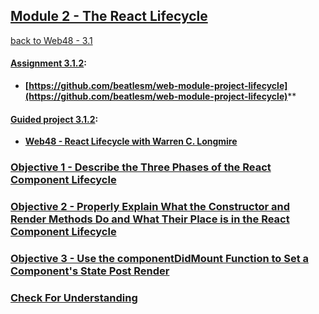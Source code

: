 ## [Module 2 - The React Lifecycle](https://github.com/beatlesm/web/tree/main/3.1/Module311)

[back to Web48 - 3.1](../README.md)

#### [Assignment 3.1.2](./Assign312/README.md):

-   **[https://github.com/beatlesm/web-module-project-lifecycle](https://github.com/beatlesm/web-module-project-lifecycle)****
   
#### [Guided project 3.1.2](./Guided312):

-   **[Web48 - React Lifecycle with Warren C. Longmire](https://www.youtube.com/watch?v=Dig2VLr6gbM)**


### [Objective 1 - Describe the Three Phases of the React Component Lifecycle](./Objects/Object_1.md)

### [Objective 2 - Properly Explain What the Constructor and Render Methods Do and What Their Place is in the React Component Lifecycle](./Objects/Object_2.md)

### [Objective 3 - Use the componentDidMount Function to Set a Component's State Post Render](./Objects/Object_3.md)

### [Check For Understanding](./Objects/Understanding.md)
